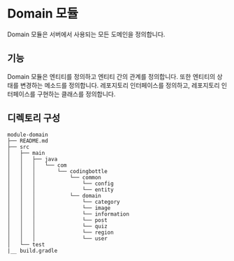 # Domain 모듈
Domain 모듈은 서버에서 사용되는 모든 도메인을 정의합니다.

## 기능
Domain 모듈은 엔티티를 정의하고 엔티티 간의 관계를 정의합니다. 또한 엔티티의 상태를 변경하는 메소드를 정의합니다.
레포지토리 인터페이스를 정의하고, 레포지토리 인터페이스를 구현하는 클래스를 정의합니다.

## 디렉토리 구성
```
module-domain
├── README.md
├── src
│   ├── main
│   │   ├── java
│   │   │   └── com
│   │   │       └── codingbottle
│   │   │           └── common
│   │   │               └── config
│   │   │               └── entity
│   │   │           └── domain
│   │   │               └── category
│   │   │               └── image
│   │   │               └── information
│   │   │               └── post
│   │   │               └── quiz
│   │   │               └── region
│   │   │               └── user
│   └── test
|__ build.gradle
``` 